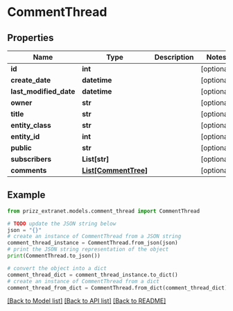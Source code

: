 # CommentThread


## Properties

Name | Type | Description | Notes
------------ | ------------- | ------------- | -------------
**id** | **int** |  | [optional] 
**create_date** | **datetime** |  | [optional] 
**last_modified_date** | **datetime** |  | [optional] 
**owner** | **str** |  | [optional] 
**title** | **str** |  | [optional] 
**entity_class** | **str** |  | [optional] 
**entity_id** | **int** |  | [optional] 
**public** | **str** |  | [optional] 
**subscribers** | **List[str]** |  | [optional] 
**comments** | [**List[CommentTree]**](CommentTree.md) |  | [optional] 

## Example

```python
from prizz_extranet.models.comment_thread import CommentThread

# TODO update the JSON string below
json = "{}"
# create an instance of CommentThread from a JSON string
comment_thread_instance = CommentThread.from_json(json)
# print the JSON string representation of the object
print(CommentThread.to_json())

# convert the object into a dict
comment_thread_dict = comment_thread_instance.to_dict()
# create an instance of CommentThread from a dict
comment_thread_from_dict = CommentThread.from_dict(comment_thread_dict)
```
[[Back to Model list]](../README.md#documentation-for-models) [[Back to API list]](../README.md#documentation-for-api-endpoints) [[Back to README]](../README.md)


